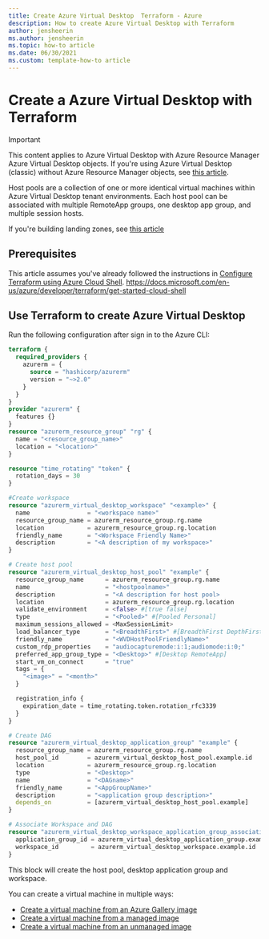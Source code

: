 ```yaml
---
title: Create Azure Virtual Desktop  Terraform - Azure
description: How to create Azure Virtual Desktop with Terraform
author: jensheerin
ms.author: jensheerin
ms.topic: how-to article
ms.date: 06/30/2021
ms.custom: template-how-to article 
---
```


# Create a Azure Virtual Desktop with Terraform

>[!IMPORTANT]
>This content applies to Azure Virtual Desktop with Azure Resource Manager Azure Virtual Desktop objects. If you're using Azure Virtual Desktop (classic) without Azure Resource Manager objects, see [this article](./virtual-desktop-fall-2019/create-host-pools-powershell-2019.md).

Host pools are a collection of one or more identical virtual machines within Azure Virtual Desktop tenant environments. Each host pool can be associated with multiple RemoteApp groups, one desktop app group, and multiple session hosts.

If you're building landing zones, see [this article](.https://docs.microsoft.com/en-us/azure/cloud-adoption-framework/ready/landing-zone/terraform-landing-zone)


## Prerequisites

This article assumes you've already followed the instructions in [Configure Terraform using Azure Cloud Shell](/azure-dev-docs-pr/master/articles/terraform/includes/terraform-create-base-config-file.md). https://docs.microsoft.com/en-us/azure/developer/terraform/get-started-cloud-shell

## Use Terraform to create Azure Virtual Desktop 

Run the following configuration after sign in to the Azure CLI:

```terraform
terraform {
  required_providers {
    azurerm = {
      source = "hashicorp/azurerm"
      version = "~>2.0"
    }
  }
}
provider "azurerm" {
  features {}
}
resource "azurerm_resource_group" "rg" {
  name = "<resource_group_name>"
  location = "<location>"
}

resource "time_rotating" "token" {
  rotation_days = 30
}

#Create workspace
resource "azurerm_virtual_desktop_workspace" "<example>" {
  name                = "<workspace name>"
  resource_group_name = azurerm_resource_group.rg.name
  location            = azurerm_resource_group.rg.location
  friendly_name       = "<Workspace Friendly Name>"
  description         = "<A description of my workspace>"
}

# Create host pool
resource "azurerm_virtual_desktop_host_pool" "example" {
  resource_group_name      = azurerm_resource_group.rg.name
  name                     = "<hostpoolname>"
  description              = "<A description for host pool>
  location                 = azurerm_resource_group.rg.location
  validate_environment     = <false> #[true false]
  type                     = "<Pooled>" #[Pooled Personal]
  maximum_sessions_allowed = <MaxSessionLimit> 
  load_balancer_type       = "<BreadthFirst>" #[BreadthFirst DepthFirst]
  friendly_name            = "<WVDHostPoolFriendlyName>"
  custom_rdp_properties    = "audiocapturemode:i:1;audiomode:i:0;"
  preferred_app_group_type = "<Desktop>" #[Desktop RemoteApp]
  start_vm_on_connect      = "true"
  tags = {
    "<image>" = "<month>"
  }

  registration_info {
    expiration_date = time_rotating.token.rotation_rfc3339
  }
}

# Create DAG
resource "azurerm_virtual_desktop_application_group" "example" {
  resource_group_name = azurerm_resource_group.rg.name
  host_pool_id        = azurerm_virtual_desktop_host_pool.example.id
  location            = azurerm_resource_group.rg.location
  type                = "<Desktop>"
  name                = "<DAGname>"
  friendly_name       = "<AppGroupName>"
  description         = "<application group description>"
  depends_on          = [azurerm_virtual_desktop_host_pool.example]
}

# Associate Workspace and DAG
resource "azurerm_virtual_desktop_workspace_application_group_association" "example" {
  application_group_id = azurerm_virtual_desktop_application_group.example.id
  workspace_id         = azurerm_virtual_desktop_workspace.example.id
}

```

This block will create the host pool, desktop application group and workspace. 

You can create a virtual machine in multiple ways:

- [Create a virtual machine from an Azure Gallery image](../virtual-machines/windows/quick-create-portal.md#create-virtual-machine)
- [Create a virtual machine from a managed image](../virtual-machines/windows/create-vm-generalized-managed.md)
- [Create a virtual machine from an unmanaged image](https://github.com/Azure/azure-quickstart-templates/tree/master/101-vm-user-image-data-disks)

